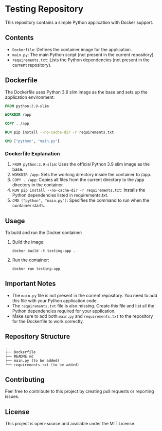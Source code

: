 # Testing Repository

This repository contains a simple Python application with Docker support.

## Contents

- `Dockerfile`: Defines the container image for the application.
- `main.py`: The main Python script (not present in the current repository).
- `requirements.txt`: Lists the Python dependencies (not present in the current repository).

## Dockerfile

The Dockerfile uses Python 3.9 slim image as the base and sets up the application environment:

```dockerfile
FROM python:3.9-slim

WORKDIR /app

COPY . /app

RUN pip install --no-cache-dir -r requirements.txt

CMD ["python", "main.py"]
```

### Dockerfile Explanation

1. `FROM python:3.9-slim`: Uses the official Python 3.9 slim image as the base.
2. `WORKDIR /app`: Sets the working directory inside the container to /app.
3. `COPY . /app`: Copies all files from the current directory to the /app directory in the container.
4. `RUN pip install --no-cache-dir -r requirements.txt`: Installs the Python dependencies listed in requirements.txt.
5. `CMD ["python", "main.py"]`: Specifies the command to run when the container starts.

## Usage

To build and run the Docker container:

1. Build the image:
   ```
   docker build -t testing-app .
   ```

2. Run the container:
   ```
   docker run testing-app
   ```

## Important Notes

- The `main.py` file is not present in the current repository. You need to add this file with your Python application code.
- The `requirements.txt` file is also missing. Create this file and list all the Python dependencies required for your application.
- Make sure to add both `main.py` and `requirements.txt` to the repository for the Dockerfile to work correctly.

## Repository Structure

```
.
├── Dockerfile
├── README.md
├── main.py (to be added)
└── requirements.txt (to be added)
```

## Contributing

Feel free to contribute to this project by creating pull requests or reporting issues.

## License

This project is open-source and available under the MIT License.
